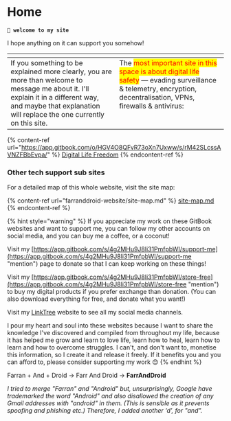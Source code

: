 # Home

**`🤖 welcome to my site`**

I hope anything on it can support you somehow!

<table data-header-hidden><thead><tr><th valign="top"></th><th valign="top"></th></tr></thead><tbody><tr><td valign="top">If you something to be explained more clearly, you are more than welcome to message me about it. I'll explain it in a different way, and maybe that explanation will replace the one currently on this site.</td><td valign="top">The <mark style="color:red;">most important site in this space is about digital life safety</mark> — evading surveillance &#x26; telemetry, encryption, decentralisation, VPNs, firewalls &#x26; antivirus:</td></tr></tbody></table>

{% content-ref url="https://app.gitbook.com/o/HGV4O8QFvR73oXn7Uxww/s/rM42SLcssAVNZFBbEvpa/" %}
[Digital Life Freedom](https://app.gitbook.com/o/HGV4O8QFvR73oXn7Uxww/s/rM42SLcssAVNZFBbEvpa/)
{% endcontent-ref %}

### Other tech support sub sites <a href="#other-tech-support-sub-sites" id="other-tech-support-sub-sites"></a>



For a detailed map of this whole website, visit the site map:

{% content-ref url="farranddroid-website/site-map.md" %}
[site-map.md](farranddroid-website/site-map.md)
{% endcontent-ref %}

{% hint style="warning" %}
If you appreciate my work on these GitBook websites and want to support me, you can follow my other accounts on social media, and you can buy me a coffee, or a coconut!&#x20;

Visit my [https://app.gitbook.com/s/4g2MHu9J8li31PmfpbWI/support-me](https://app.gitbook.com/s/4g2MHu9J8li31PmfpbWI/support-me "mention") page to donate so that I can keep working on these things!

Visit my [https://app.gitbook.com/s/4g2MHu9J8li31PmfpbWI/store-free](https://app.gitbook.com/s/4g2MHu9J8li31PmfpbWI/store-free "mention") to buy my digital products if you prefer exchange than donation. (You can also download everything for free, and donate what you want!)&#x20;

Visit my [LinkTree](https://linktr.ee/fazzaan) website to see all my social media channels.

I pour my heart and soul into these websites because I want to share the knowledge I've discovered and compiled from throughout my life, because it has helped me grow and learn to love life, learn how to heal, learn how to learn and how to overcome struggles. I can't, and don't want to, monetise this information, so I create it and release it freely. If it benefits you and you can afford to, please consider supporting my work 😊
{% endhint %}



Farran + And + Droid → Farr And Droid → **FarrAndDroid**&#x20;

_I tried to merge "Farran" and "Android" but, unsurprisingly, Google have trademarked the word "Android" and also disallowed the creation of any Gmail addresses with "android" in them. (This is sensible as it prevents spoofing and phishing etc.) Therefore, I added another ‘d’, for "and"._

